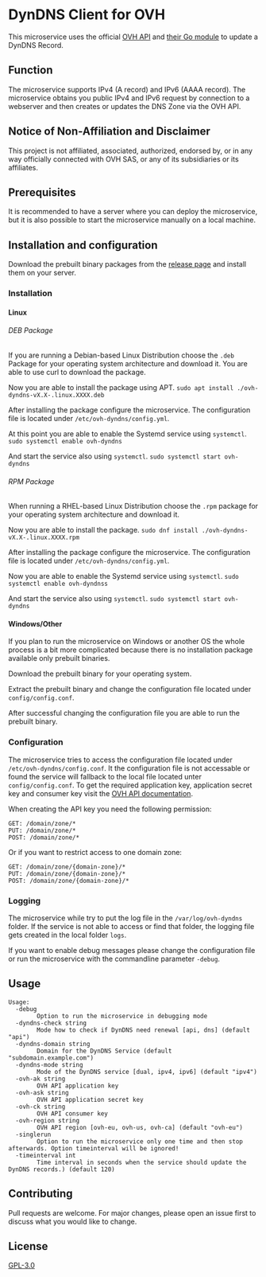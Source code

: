 # DynDNS Client for OVH
This microservice uses the official [OVH API](https://api.ovh.com/) and [their Go module](https://github.com/ovh/go-ovh/) to update a DynDNS Record.

## Function
The microservice supports IPv4 (A record) and IPv6 (AAAA record). The microservice obtains you public IPv4 and IPv6 request by connection to a webserver and then creates or updates the DNS Zone via the OVH API.

## Notice of Non-Affiliation and Disclaimer
This project is not affiliated, associated, authorized, endorsed by, or in any way officially connected with OVH SAS, or any of its subsidiaries or its affiliates.

## Prerequisites
It is recommended to have a server where you can deploy the microservice, but it is also possible to start the microservice manually on a local machine.

## Installation and configuration
Download the prebuilt binary packages from the [release page](https://github.com/4ndyZ/OVH-DynDNS/releases) and install them on your server.

### Installation
#### Linux
###### DEB Package
If you are running a Debian-based Linux Distribution choose the `.deb` Package for your operating system architecture and download it. You are able to use curl to download the package.

Now you are able to install the package using APT.
`sudo apt install ./ovh-dyndns-vX.X-.linux.XXXX.deb`

After installing the package configure the microservice. The configuration file is located under `/etc/ovh-dyndns/config.yml`.

At this point you are able to enable the Systemd service using `systemctl`.
`sudo systemctl enable ovh-dyndns`

And start the service also using `systemctl`.
`sudo systemctl start ovh-dyndns`

###### RPM Package
When running a RHEL-based Linux Distribution choose the `.rpm` package for your operating system architecture and download it.

Now you are able to install the package.
`sudo dnf install ./ovh-dyndns-vX.X-.linux.XXXX.rpm`

After installing the package configure the microservice. The configuration file is located under `/etc/ovh-dyndns/config.yml`.

Now you are able to enable the Systemd service using `systemctl`.
`sudo systemctl enable ovh-dyndnss`

And start the service also using `systemctl`.
`sudo systemctl start ovh-dyndns`

#### Windows/Other
If you plan to run the microservice on Windows or another OS the whole process is a bit more complicated because there is no installation package available only prebuilt binaries.

Download the prebuilt binary for your operating system.

Extract the prebuilt binary and change the configuration file located under `config/config.conf`.

After successful changing the configuration file you are able to run the prebuilt binary.

### Configuration
The microservice tries to access the configuration file located under `/etc/ovh-dyndns/config.conf`. It the configuration file is not accessable or found the service will fallback to the local file located unter `config/config.conf`.
To get the required application key, application secret key and consumer key visit the [OVH API documentation](https://docs.ovh.com/gb/en/api/first-steps-with-ovh-api/#create-your-app-keys).

When creating the API key you need the following permission:

```
GET: /domain/zone/*
PUT: /domain/zone/*
POST: /domain/zone/*
```

Or if you want to restrict access to one domain zone:

```
GET: /domain/zone/{domain-zone}/*
PUT: /domain/zone/{domain-zone}/*
POST: /domain/zone/{domain-zone}/*
```

### Logging
The microservice while try to put the log file in the `/var/log/ovh-dyndns` folder. If the service is not able to access or find that folder, the logging file gets created in the local folder `logs`.

If you want to enable debug messages please change the configuration file  or run the microservice with the commandline parameter `-debug`.

## Usage
```
Usage:
  -debug
        Option to run the microservice in debugging mode
  -dyndns-check string
        Mode how to check if DynDNS need renewal [api, dns] (default "api")
  -dyndns-domain string
        Domain for the DynDNS Service (default "subdomain.example.com")
  -dyndns-mode string
        Mode of the DynDNS service [dual, ipv4, ipv6] (default "ipv4")
  -ovh-ak string
        OVH API application key
  -ovh-ask string
        OVH API application secret key
  -ovh-ck string
        OVH API consumer key
  -ovh-region string
        OVH API region [ovh-eu, ovh-us, ovh-ca] (default "ovh-eu")
  -singlerun
        Option to run the microservice only one time and then stop afterwards. Option timeinterval will be ignored!
  -timeinterval int
        Time interval in seconds when the service should update the DynDNS records.) (default 120)
```

## Contributing
Pull requests are welcome. For major changes, please open an issue first to discuss what you would like to change.

## License
[GPL-3.0](https://github.com/4ndyZ/OVH-DynDNS/blob/master/LICENSE)
